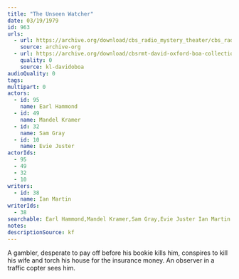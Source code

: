 ```yaml
---
title: "The Unseen Watcher"
date: 03/19/1979
id: 963
urls: 
  - url: https://archive.org/download/cbs_radio_mystery_theater/cbs_radio_mystery_theater-0951-1000.zip/cbs_radio_mystery_theater-0951-1000%2Fcbsrmt_0963_the_unseen_watcher.mp3
    source: archive-org
  - url: https://archive.org/download/cbsrmt-david-oxford-boa-collection/CBSRMT-790319-0963-The-Unseen-Watcher-(128-48)_WBBM-JE-{BoA}.mp3
    quality: 0
    source: kl-davidoboa
audioQuality: 0
tags: 
multipart: 0
actors:  
  - id: 95
    name: Earl Hammond  
  - id: 49
    name: Mandel Kramer  
  - id: 32
    name: Sam Gray  
  - id: 10
    name: Evie Juster
actorIds:  
  - 95  
  - 49  
  - 32  
  - 10
writers:  
  - id: 38
    name: Ian Martin
writerIds:  
  - 38
searchable: Earl Hammond,Mandel Kramer,Sam Gray,Evie Juster Ian Martin
notes: 
descriptionSource: kf
---
```

A gambler, desperate to pay off before his bookie kills him, conspires to kill his wife and torch his house for the insurance money. An observer in a traffic copter sees him.